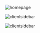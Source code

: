 ![homepage](https://user-images.githubusercontent.com/33178924/53856059-5a11a800-3f9e-11e9-96cb-04328ae5b135.JPG)

![clientsidebar](https://user-images.githubusercontent.com/33178924/53856233-14091400-3f9f-11e9-888a-885496b6a366.JPG)

![clientsidebar](https://user-images.githubusercontent.com/33178924/53856138-bf659900-3f9e-11e9-9161-54f53ed3bb98.JPG)


